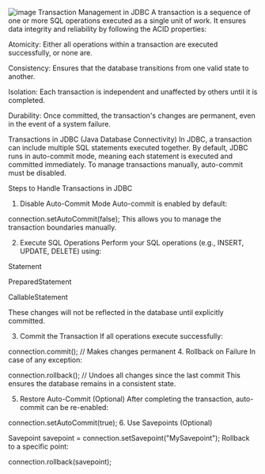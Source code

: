 ![image](https://github.com/user-attachments/assets/615a84cb-d430-457a-b3ae-2c6c004433d7)
Transaction Management in JDBC
A transaction is a sequence of one or more SQL operations executed as a single unit of work. It ensures data integrity and reliability by following the ACID properties:

Atomicity: Either all operations within a transaction are executed successfully, or none are.

Consistency: Ensures that the database transitions from one valid state to another.

Isolation: Each transaction is independent and unaffected by others until it is completed.

Durability: Once committed, the transaction's changes are permanent, even in the event of a system failure.

Transactions in JDBC (Java Database Connectivity)
In JDBC, a transaction can include multiple SQL statements executed together. By default, JDBC runs in auto-commit mode, meaning each statement is executed and committed immediately. To manage transactions manually, auto-commit must be disabled.

Steps to Handle Transactions in JDBC
1. Disable Auto-Commit Mode
Auto-commit is enabled by default:

connection.setAutoCommit(false);
This allows you to manage the transaction boundaries manually.

2. Execute SQL Operations
Perform your SQL operations (e.g., INSERT, UPDATE, DELETE) using:

Statement

PreparedStatement

CallableStatement

These changes will not be reflected in the database until explicitly committed.

3. Commit the Transaction
If all operations execute successfully:

connection.commit();  // Makes changes permanent
4. Rollback on Failure
In case of any exception:


connection.rollback();  // Undoes all changes since the last commit
This ensures the database remains in a consistent state.

5. Restore Auto-Commit (Optional)
After completing the transaction, auto-commit can be re-enabled:

connection.setAutoCommit(true);
6. Use Savepoints (Optional)

Savepoint savepoint = connection.setSavepoint("MySavepoint");
Rollback to a specific point:

connection.rollback(savepoint);
